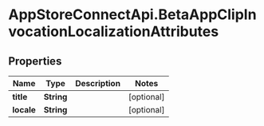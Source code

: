 # AppStoreConnectApi.BetaAppClipInvocationLocalizationAttributes

## Properties

Name | Type | Description | Notes
------------ | ------------- | ------------- | -------------
**title** | **String** |  | [optional] 
**locale** | **String** |  | [optional] 


